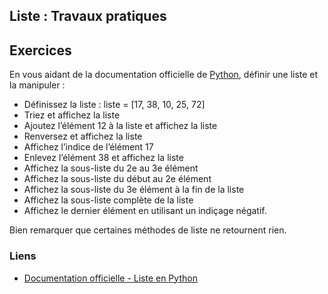 ## Liste : Travaux pratiques

## Exercices

En vous aidant de la documentation officielle de [Python](https://docs.python.org/fr/3/tutorial/datastructures.html), définir une liste et la manipuler :

* Définissez la liste : liste = [17, 38, 10, 25, 72]
* Triez et affichez la liste
* Ajoutez l’élément 12 à la liste et affichez la liste
* Renversez et affichez la liste
* Affichez l’indice de l’élément 17
* Enlevez l’élément 38 et affichez la liste
* Affichez la sous-liste du 2e au 3e élément
* Affichez la sous-liste du début au 2e élément
* Affichez la sous-liste du 3e élément à la fin de la liste
* Affichez la sous-liste complète de la liste
* Affichez le dernier élément en utilisant un indiçage négatif.

Bien remarquer que certaines méthodes de liste ne retournent rien.

### Liens

* [Documentation officielle - Liste en Python](https://docs.python.org/fr/3/tutorial/datastructures.html#more-on-lists)
